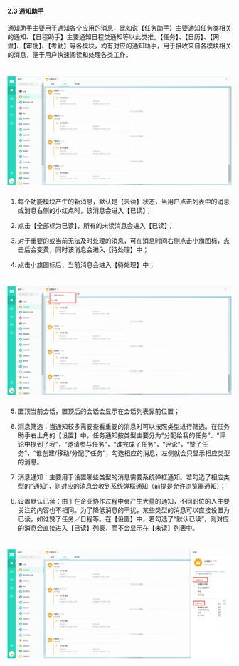 #### 2.3 通知助手

通知助手主要用于通知各个应用的消息，比如说【任务助手】主要通知任务类相关的通知、【日程助手】主要通知日程类通知等以此类推。【任务】、【日历】、【网盘】、【审批】、【考勤】等各模块，均有对应的通知助手，用于接收来自各模块相关的消息，便于用户快速阅读和处理各类工作。

# ![](/assets/2.3日程助手.png)

1) 每个功能模块产生的新消息，默认是【未读】状态，当用户点击列表中的消息或消息右侧的小红点时，该消息会进入【已读】；

2) 点击【全部标为已读】，所有的未读消息会进入【已读】；

3) 对于重要的或当前无法及时处理的消息，可在消息时间右侧点击小旗图标，点击后会变黄，同时该消息会进入【待处理】中；

4) 点击小旗图标后，当前消息会进入【待处理】中；

# ![](/assets/2.3日程助手2.png)

5) 置顶当前会话，置顶后的会话会显示在会话列表靠前位置；

6) 消息筛选：当通知较多需要查看重要的消息时可以按照类型进行筛选。在任务助手右上角的【设置】中，任务通知按类型主要分为“分配给我的任务”、“评论中提到了我”，“邀请参与任务”，“谁完成了任务”，“评论”，“赞了任务”，“谁创建/移动/分配了任务”，勾选相应的消息，左侧就会只显示相应类型的消息。

7) 消息通知：主要用于设置哪些类型的消息需要系统弹框通知。若勾选了相应类型的“通知”，则对应的消息会收到系统弹框通知（前提是允许浏览器通知）；

8) 设置默认已读：由于在企业协作过程中会产生大量的通知，不同职位的人主要关注的内容也不相同。为了降低消息的干扰，某些类型的消息可以直接设置为已读，如谁赞了任务／日程等。在【设置】中，若勾选了“默认已读”，则对应的消息会直接进入【已读】列表，而不会显示在【未读】列表中。

# ![](/assets/2.3日程助手3.png)


